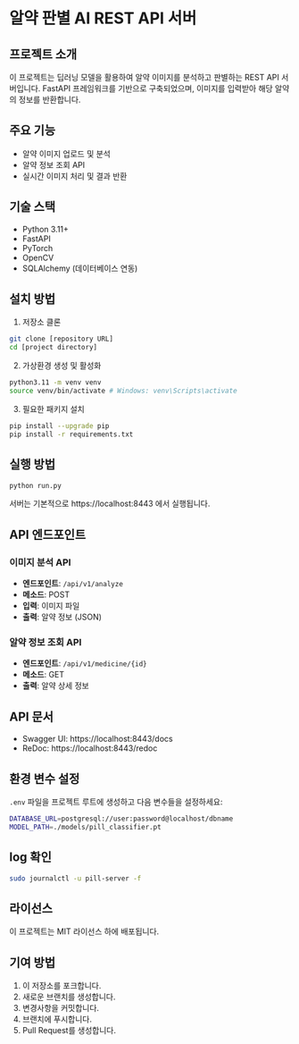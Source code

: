 # 알약 판별 AI REST API 서버

## 프로젝트 소개
이 프로젝트는 딥러닝 모델을 활용하여 알약 이미지를 분석하고 판별하는 REST API 서버입니다. FastAPI 프레임워크를 기반으로 구축되었으며, 이미지를 입력받아 해당 알약의 정보를 반환합니다.

## 주요 기능
- 알약 이미지 업로드 및 분석
- 알약 정보 조회 API
- 실시간 이미지 처리 및 결과 반환

## 기술 스택
- Python 3.11+
- FastAPI
- PyTorch
- OpenCV
- SQLAlchemy (데이터베이스 연동)

## 설치 방법
1. 저장소 클론
```bash
git clone [repository URL]
cd [project directory]
```

2. 가상환경 생성 및 활성화
```bash
python3.11 -m venv venv
source venv/bin/activate # Windows: venv\Scripts\activate
```

3. 필요한 패키지 설치
```bash
pip install --upgrade pip
pip install -r requirements.txt
```

## 실행 방법
```bash
python run.py
```

서버는 기본적으로 https://localhost:8443 에서 실행됩니다.

## API 엔드포인트

### 이미지 분석 API
- **엔드포인트**: `/api/v1/analyze`
- **메소드**: POST
- **입력**: 이미지 파일
- **출력**: 알약 정보 (JSON)

### 알약 정보 조회 API
- **엔드포인트**: `/api/v1/medicine/{id}`
- **메소드**: GET
- **출력**: 알약 상세 정보

## API 문서
- Swagger UI: https://localhost:8443/docs
- ReDoc: https://localhost:8443/redoc

## 환경 변수 설정
`.env` 파일을 프로젝트 루트에 생성하고 다음 변수들을 설정하세요:
```bash
DATABASE_URL=postgresql://user:password@localhost/dbname
MODEL_PATH=./models/pill_classifier.pt
```

## log 확인
```bash
sudo journalctl -u pill-server -f
```

## 라이선스
이 프로젝트는 MIT 라이선스 하에 배포됩니다.

## 기여 방법
1. 이 저장소를 포크합니다.
2. 새로운 브랜치를 생성합니다.
3. 변경사항을 커밋합니다.
4. 브랜치에 푸시합니다.
5. Pull Request를 생성합니다.